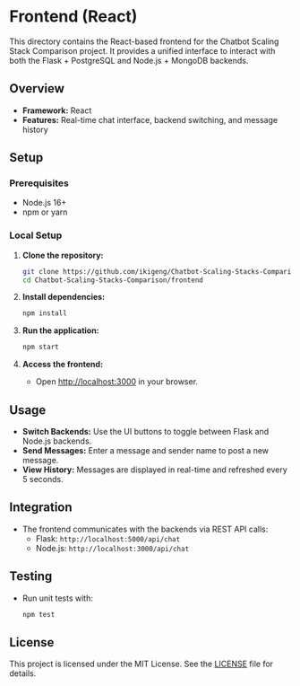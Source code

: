 # Frontend (React)

This directory contains the React-based frontend for the Chatbot Scaling Stack Comparison project. It provides a unified interface to interact with both the Flask + PostgreSQL and Node.js + MongoDB backends.

## Overview

- **Framework:** React
- **Features:** Real-time chat interface, backend switching, and message history

## Setup

### Prerequisites

- Node.js 16+
- npm or yarn

### Local Setup

1. **Clone the repository:**
   ```bash
   git clone https://github.com/ikigeng/Chatbot-Scaling-Stacks-Comparison.git
   cd Chatbot-Scaling-Stacks-Comparison/frontend
   ```

2. **Install dependencies:**
   ```bash
   npm install
   ```

3. **Run the application:**
   ```bash
   npm start
   ```

4. **Access the frontend:**
   - Open [http://localhost:3000](http://localhost:3000) in your browser.

## Usage

- **Switch Backends:** Use the UI buttons to toggle between Flask and Node.js backends.
- **Send Messages:** Enter a message and sender name to post a new message.
- **View History:** Messages are displayed in real-time and refreshed every 5 seconds.

## Integration

- The frontend communicates with the backends via REST API calls:
  - Flask: `http://localhost:5000/api/chat`
  - Node.js: `http://localhost:3000/api/chat`

## Testing

- Run unit tests with:
  ```bash
  npm test
  ```

## License

This project is licensed under the MIT License. See the [LICENSE](../../LICENSE) file for details. 